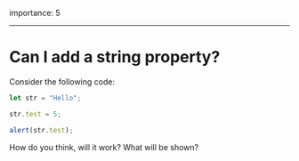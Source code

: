 importance: 5

---

# Can I add a string property?


Consider the following code:

```js
let str = "Hello";

str.test = 5;

alert(str.test);
```

How do you think, will it work? What will be shown?

